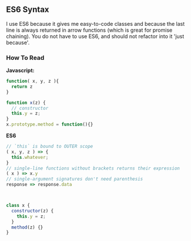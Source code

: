 ES6 Syntax
------------

I use ES6 because it gives me easy-to-code classes and because the last line is always returned in arrow functions (which is great for promise chaining). You do not have to use ES6, and should not refactor into it 'just because'.

### How To Read

**Javascript:**
```js
function( x, y, z ){
  return z
}

function x(z) {
  // constructor
  this.y = z;
}
x.prototype.method = function(){}
```
**ES6**
```js
// `this` is bound to OUTER scope
( x, y, z ) => {
  this.whatever;
}
// single-line functions without brackets returns their expression
( x ) => x.y
// single-argument signatures don't need parenthesis
response => response.data



class x {
  constructor(z) {
    this.y = z;
  }
  method(z) {}
}
```
